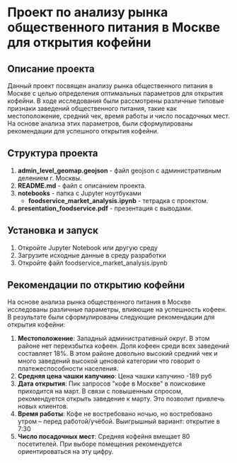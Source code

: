 # Проект по анализу рынка общественного питания в Москве для открытия кофейни
## Описание проекта
Данный проект посвящен анализу рынка общественного питания в Москве с целью определения оптимальных параметров для открытия кофейни. В ходе исследования были рассмотрены различные типовые признаки заведений общественного питания, такие как местоположение, средний чек, время работы и число посадочных мест. На основе анализа этих параметров, были сформулированы рекомендации для успешного открытия кофейни.
## Структура проекта
1. **admin_level_geomap.geojson** - файл geojson с административным делением г. Москвы.
2. **README.md** - файл с описанием проекта.
3. **notebooks** - папка с Jupyter ноутбуками
   - **foodservice_market_analysis.ipynb** - тетрадка с проектом.
4. **presentation_foodservice.pdf** - презентация с выводами.
## Установка и запуск
1. Откройте Jupyter Notebook или другую среду
2. Загрузите исходные данные в среду разработки
3. Откройте файл foodservice_market_analysis.ipynb
## Рекомендации по открытию кофейни
На основе анализа рынка общественного питания в Москве исследованы различные параметры, влияющие на успешность кофеен. В результате были сформулированы следующие рекомендации для открытия кофейни:
1. **Местоположение**: Западный административный округ. В этом районе нет переизбытка кофеен. Доля кофеен среди всех заведений составляет 18%. В этом районе довольно высокий средний чек и много заведений высокой ценовой категории что говорит о платежеспособности населения. 
2. **Средняя цена чашки капучино**: Цена чашки капучино -189 руб 
3. **Дата открытия**: Пик запросов "кофе в Москве" в поисковике приходится на март. В связи с повышенным спросом, рекомендуется открыть заведение к марту. Это позволит привлечь новых клиентов. 
4. **Время работы**: Кофе не востребовано ночью, но востребовано утром – перед работой/учёбой. Выигрышный вариант: открытие в 7:30
5. **Число посадочных мест**: Средняя кофейня вмещает 80 посетителей. При выборе помещения рекомендуется ориентироваться на эту цифру.
